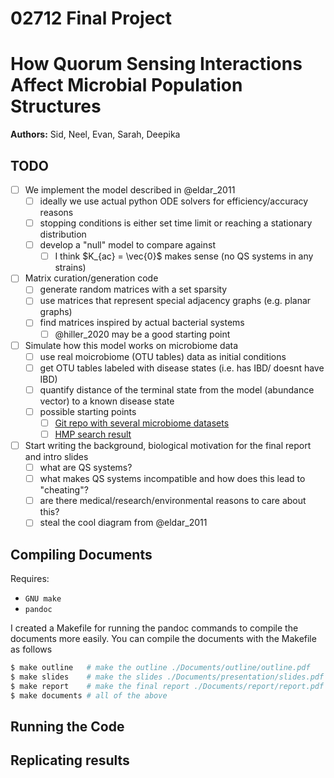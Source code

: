 02712 Final Project
===================

# How Quorum Sensing Interactions Affect Microbial Population Structures

__Authors:__ Sid, Neel, Evan, Sarah, Deepika

## TODO

- [ ] We implement the model described in @eldar_2011
   - [ ] ideally we use actual python ODE solvers for efficiency/accuracy reasons
   - [ ] stopping conditions is either set time limit or reaching a stationary distribution
   - [ ] develop a "null" model to compare against
     - [ ] I think $K_{ac} = \vec{0}$ makes sense (no QS systems in any strains)

- [ ] Matrix curation/generation code
   - [ ] generate random matrices with a set sparsity
   - [ ] use matrices that represent special adjacency graphs (e.g. planar graphs)
   - [ ] find matrices inspired by actual bacterial systems
     - [ ] @hiller_2020 may be a good starting point

- [ ] Simulate how this model works on microbiome data
   - [ ] use real moicrobiome (OTU tables) data as initial conditions
   - [ ] get OTU tables labeled with disease states (i.e. has IBD/ doesnt have IBD)
   - [ ] quantify distance of the terminal state from the model (abundance vector) to a known disease state
   - [ ] possible starting points
     - [ ] [Git repo with several microbiome datasets](https://github.com/twbattaglia/MicrobeDS)
     - [ ] [HMP search result](https://portal.hmpdacc.org/search/f?filters=%7B%22op%22:%22and%22,%22content%22:%5B%7B%22op%22:%22in%22,%22content%22:%7B%22field%22:%22sample.study_name%22,%22value%22:%5B%22IBDMDB%22%5D%7D%7D,%7B%22op%22:%22in%22,%22content%22:%7B%22field%22:%22file.format%22,%22value%22:%5B%22Biological%20Observation%20Matrix%22%5D%7D%7D,%7B%22op%22:%22in%22,%22content%22:%7B%22field%22:%22file.matrix_type%22,%22value%22:%5B%2216s_community%22%5D%7D%7D%5D%7D&pagination=%7B%22files%22:%7B%22count%22:20,%22total%22:23911,%22page%22:1,%22pages%22:1196,%22from%22:0,%22sort%22:%22file.format:desc,%22,%22size%22:20,%22sample_total%22:2375%7D%7D&facetTab=files)

- [ ] Start writing the background, biological motivation for the final report and intro slides
   - [ ] what are QS systems?
   - [ ] what makes QS systems incompatible and how does this lead to "cheating"?
   - [ ] are there medical/research/environmental reasons to care about this?
   - [ ] steal the cool diagram from @eldar_2011

## Compiling Documents

Requires:
  - `GNU make`
  - `pandoc`

I created a Makefile for running the pandoc commands to compile the documents more easily.
You can compile the documents with the Makefile as follows

```bash
$ make outline   # make the outline ./Documents/outline/outline.pdf
$ make slides    # make the slides ./Documents/presentation/slides.pdf
$ make report    # make the final report ./Documents/report/report.pdf
$ make documents # all of the above
```

## Running the Code

## Replicating results

